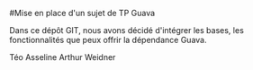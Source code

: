 #Mise en place d'un sujet de TP Guava

Dans ce dépôt GIT, nous avons décidé d'intégrer les bases, les fonctionnalités que peux offrir la dépendance Guava.

Téo Asseline
Arthur Weidner
